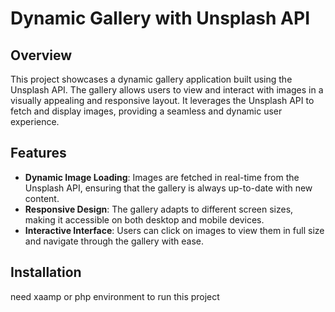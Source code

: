 # Dynamic Gallery with Unsplash API

## Overview

This project showcases a dynamic gallery application built using the Unsplash API. The gallery allows users to view and interact with images in a visually appealing and responsive layout. It leverages the Unsplash API to fetch and display images, providing a seamless and dynamic user experience.

## Features

- **Dynamic Image Loading**: Images are fetched in real-time from the Unsplash API, ensuring that the gallery is always up-to-date with new content.
- **Responsive Design**: The gallery adapts to different screen sizes, making it accessible on both desktop and mobile devices.
- **Interactive Interface**: Users can click on images to view them in full size and navigate through the gallery with ease.

## Installation
need xaamp or php environment to run this project
